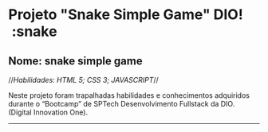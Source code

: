# Projeto "Snake Simple Game" DIO​!​ ​ ​ ​ ​ ​ ​ :snake

## Nome: snake simple game

//*Habilidades: HTML 5; CSS 3; JAVASCRIPT*//

Neste projeto foram trapalhadas habilidades e conhecimentos adquiridos durante o “Bootcamp” de SPTech Desenvolvimento Fullstack da DIO. (Digital Innovation One).
______________________________________________________________________________
